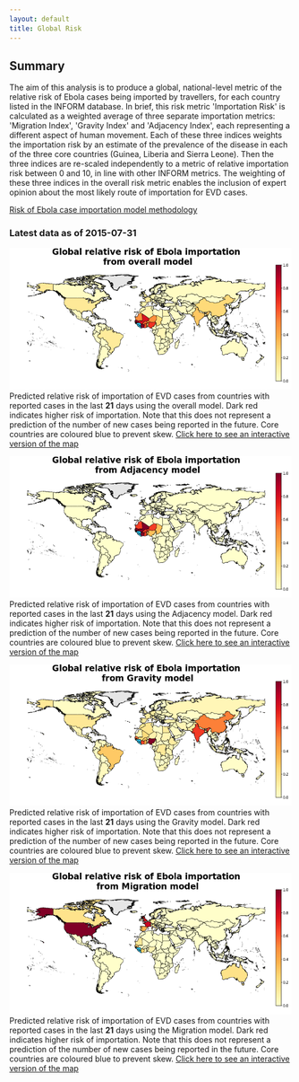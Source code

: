 ```yaml
---
layout: default
title: Global Risk
---
```


## Summary

The aim of this analysis is to produce a global, national-level metric of the relative risk of Ebola cases being imported by travellers, for each country listed in the INFORM database. In brief, this risk metric 'Importation Risk' is calculated as a weighted average of three separate importation metrics: 'Migration Index', 'Gravity Index' and 'Adjacency Index', each representing a different aspect of human movement. Each of these three indices weights the importation risk by an estimate of the prevalence of the disease in each of the three core countries (Guinea, Liberia and Sierra Leone). Then the three indices are re-scaled independently to a metric of relative importation risk between 0 and 10, in line with other INFORM metrics. The weighting of these three indices in the overall risk metric enables the inclusion of expert opinion about the most likely route of importation for EVD cases.

[Risk of Ebola case importation model methodology][Risk-doc]

[Risk-doc]: http://seeg-oxford.github.io/ebola-spread/risk-doc

### Latest data as of  2015-07-31

<a href="images/global_Overall_prediction_large.png"><img src="images/global_Overall_prediction.png" /></a>
Predicted relative risk of importation of EVD cases from countries with reported cases in the last <b>21</b> days using the overall model. Dark red indicates higher risk of importation. Note that this does not represent a prediction of the number of new cases being reported in the future. Core countries are coloured blue to prevent skew.
[Click here to see an interactive version of the map][geojson-overall]

<a href="images/global_Adjacency_prediction_large.png"><img src="images/global_Adjacency_prediction.png" /></a>
Predicted relative risk of importation of EVD cases from countries with reported cases in the last <b>21</b> days using the Adjacency model. Dark red indicates higher risk of importation. Note that this does not represent a prediction of the number of new cases being reported in the future. Core countries are coloured blue to prevent skew.
[Click here to see an interactive version of the map][geojson-adjacency]

<a href="images/global_Gravity_prediction_large.png"><img src="images/global_Gravity_prediction.png" /></a>
Predicted relative risk of importation of EVD cases from countries with reported cases in the last <b>21</b> days using the Gravity model. Dark red indicates higher risk of importation. Note that this does not represent a prediction of the number of new cases being reported in the future. Core countries are coloured blue to prevent skew.
[Click here to see an interactive version of the map][geojson-gravity]

<a href="images/global_Migration_prediction_large.png"><img src="images/global_Migration_prediction.png" /></a>
Predicted relative risk of importation of EVD cases from countries with reported cases in the last <b>21</b> days using the Migration model. Dark red indicates higher risk of importation. Note that this does not represent a prediction of the number of new cases being reported in the future. Core countries are coloured blue to prevent skew.
[Click here to see an interactive version of the map][geojson-migration]

[geojson-overall]: http://seeg-oxford.github.io/ebola-spread/geojson/global_Overall_prediction
[geojson-adjacency]: http://seeg-oxford.github.io/ebola-spread/geojson/global_Adjacency_prediction
[geojson-gravity]: http://seeg-oxford.github.io/ebola-spread/geojson/global_Gravity_prediction
[geojson-migration]: http://seeg-oxford.github.io/ebola-spread/geojson/global_Migration_prediction
